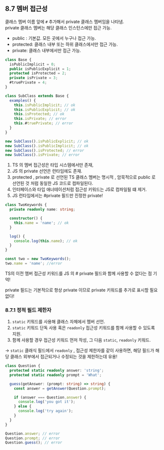 ## 8.7 멤버 접근성

클래스 멤버 이름 앞에 `#` 추가해서 private 클래스 멤버임을 나타냄.  
private 클래스 멤버는 해당 클래스 인스턴스에만 접근 가능.

- public : 기본값. 모든 곳에서 누구나 접근 가능.
- protected: 클래스 내부 또는 하위 클래스에서만 접근 가능.
- private: 클래스 내부에서만 접근 가능.

```ts
class Base {
  isPublicImplicit = 0;
  public isPublicExplicit = 1;
  protected isProtected = 2;
  private isPrivate = 3;
  #truePrivate = 4;
}

class SubClass extends Base {
  examples() {
    this.isPublicImplicit; // ok
    this.isPublicExplicit; // ok
    this.isProtected; // ok
    this.isPrivate; // error
    this.#truePrivate; // error
  }
}

new SubClass().isPublicExplicit; // ok
new SubClass().isPublicImplicit; // ok
new SubClass().isProtected; // error
new SubClass().isPrivate; // error
```

1. TS 의 멤버 접근성은 타입 시스템에서만 존재,
2. JS 의 private 선언은 런타임에도 존재.
3. protected , private 로 선언된 TS 클래스 멤버는 명시적 , 암묵적으로 public 로 선언된 것 처럼 동일한 JS 코드로 컴파일된다.
4. 인터페이스와 타입 애너테이션처럼 접근성 키워드는 JS로 컴파일될 떄 제거.
5. JS 런타임에서는 #private 필드만 진정한 private!

```ts
class TwoKeywords {
  private readonly name: string;

  constructor() {
    this.name = 'name'; // ok
  }

  log() {
    console.log(this.name); // ok
  }
}

const two = new TwoKeywords();
two.name = 'name'; //error
```

TS의 이전 멤버 접근성 키워드를 JS 의 # private 필드와 함께 사용할 수 없다는 점 기억!

private 필드는 기본적으로 항상 private 이므로 private 키워드를 추가로 표시할 필요없다!

### 8.7.1 정적 필드 제한자

1. `static` 키워드를 사용해 클래스 자체에서 멤버 선언.
2. `static` 키워드 단독 사용 혹은 `readonly` 접근성 키워드를 함께 사용할 수 있도록 지원.
3. 함께 사용할 경우 접근성 키워드 먼저 작성, 그 다음 `static`, `readonly` 키워드.

-> `static` 클래식 필드에서 `readonly` , 접근성 제한자를 같이 사용하면, 해당 필드가 해당 클래스 외부에서 접근되거나 수정되는 것을 제한하는데 유용!

```ts
class Question {
  protected static readonly answer: 'string';
  protected static readonly prompt = 'What';

  guess(getAnswer: (prompt: string) => string) {
    const answer = getAnswer(Question.prompt);

    if (answer === Question.answer) {
      console.log('you got it');
    } else {
      console.log('try again');
    }
  }
}

Question.answer; // error
Question.prompt; // error
Question.guess(); // error
```
